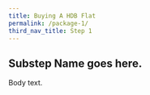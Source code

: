 ```yaml
---
title: Buying A HDB Flat
permalink: /package-1/
third_nav_title: Step 1
---
```


## Substep Name goes here. 

Body text.
